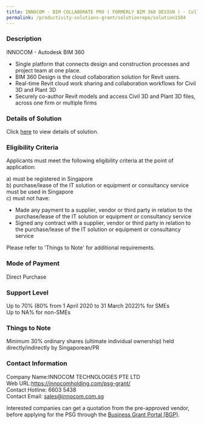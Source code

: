 ```yaml
---
title: INNOCOM - BIM COLLABORATE PRO ( FORMERLY BIM 360 DESIGN ) - Collaborate Pro (10 User Pack)
permalink: /productivity-solutions-grant/solutionrepo/solution1584
---
```


### Description

INNOCOM - Autodesk BIM 360
- Single platform that connects design and construction processes and project team at one place.
- BIM 360 Design is the cloud collaboration solution for Revit users.
- Real-time Revit cloud work sharing and collaboration workflows for Civil 3D and Plant 3D
- Securely co-author Revit models and access Civil 3D and Plant 3D files, across one firm or multiple firms

### Details of Solution

Click <a href='https://www.gobusiness.gov.sg/images/psg/Desensitised_Innocom_Tech_BIM_Collab_PRO_Annex_3_CR_wef_26_August_2021_Part_2.pdf' target='_blank' rel='noopener'>here</a> to view details of solution.

### Eligibility Criteria

Applicants must meet the following eligibility criteria at the point of application:

a) must be registered in Singapore <br>
b) purchase/lease of the IT solution or equipment or consultancy service must be used in Singapore <br>
c) must not have:
- Made any payment to a supplier, vendor or third party in relation to the purchase/lease of the IT solution or equipment or consultancy service
- Signed any contract with a supplier, vendor or third party in relation to the purchase/lease of the IT solution or equipment or consultancy service

Please refer to 'Things to Note' for additional requirements.

### Mode of Payment
Direct Purchase

### Support Level
Up to 70% (80% from 1 April 2020 to 31 March 2022)% for SMEs <br>
Up to NA% for non-SMEs

### Things to Note
Minimum 30% ordinary shares (ultimate individual ownership) held directly/indirectly by Singaporean/PR

### Contact Information
Company Name:INNOCOM TECHNOLOGIES PTE LTD  <br>Web URL:https://innocomholding.com/psg-grant/  <br>Contact Hotline: 6603 5438 <br>Contact Email: sales@innocom.com.sg <br>

Interested companies can get a quotation from the pre-approved vendor, before applying for the PSG through the <a target='_blank' rel='noopener' href='https://www.businessgrants.gov.sg/'>Business Grant Portal (BGP)</a>.
